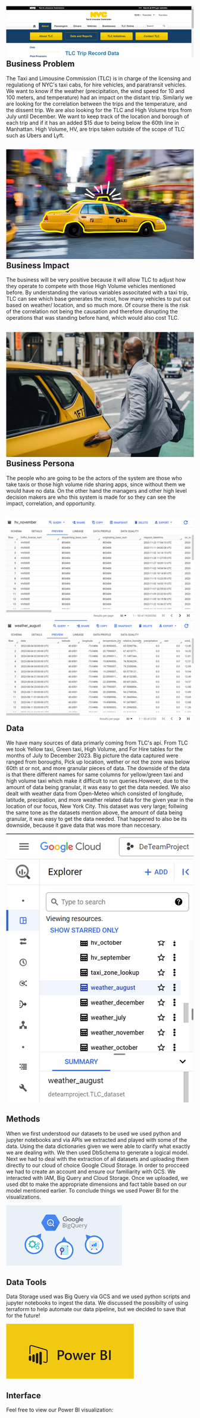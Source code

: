 ![alt text](image.png)
**Business Problem**
---------------------- 
The Taxi and Limousine Commission (TLC) is in charge of the licensing and regulationg of NYC's taxi cabs, for hire vehicles, and paratransit vehicles. We want to know if the weather (precipitation, the wind speed for 10 and 100 meters, and temperature) had an impact on the distant trip. Similarly we are looking for the correlation between the trips and the temperature, and the dissent trip. We are also looking for the TLC and High Volume trips from July until December. We want to keep track of the location and borough of each trip and if it has an added $15 due to being below the 60th line in Manhattan. High Volume, HV, are trips taken outside of the scope of TLC such as Ubers and Lyft.

![alt text](image-1.png)
**Business Impact**
---------------------- 
The business will be very positive because it will allow TLC to adjust how they operate to compete with those High Volume vehicles mentioned before. By understanding the various variables associtated with a taxi trip, TLC can see which base generates the most, how many vehicles to put out based on weather/ location, and so much more. Of course there is the risk of the correlation not being the causation and therefore disrupting the operations that was standing before hand, which would also cost TLC. 

![alt text](image-2.png)
**Business Persona** 
---------------------- 
The people who are going to be the actors of the system are those who take taxis or those high volume ride sharing apps, since without them we would have no data. On the other hand the managers and other high level decision makers are who this system is made for so they can see the impact, correlation, and opportunity. 

![alt text](image-3.png) ![alt text](image-4.png)
**Data**
----------------------
We have many sources of data primarly coming from TLC's api. From TLC we took Yellow taxi, Green taxi, High Volume, and For Hire tables for the months of July to December 2023. Big picture the data captured were ranged from boroughs, Pick up location, wether or not the zone was below 60th st or not, and more granular pieces of data. The downside of the data is that there different names for same columns for yellow/green taxi and high volume taxi which make it difficult to run queries.However, due to the amount of data being granular, it was easy to get the data needed. We also dealt with weather data from Open-Meteo which consisted of longitude, latitude, precipation, and more weather related data for the given year in the location of our focus, New York City. This dataset was very large; follwing the same tone as the datasets mention above, the amount of data being granular, it was easy to get the data needed. That happened to also be its downside, because it gave data that was more than neccesary. 


![alt text](image-5.png)


**Methods**
----------------------
When we first understood our datasets to be used we used python and jupyter notebooks and via APIs we extracted and played with some of the data. Using the data dictionaries given we were able to clarify what exactly we are dealing with. We then used DbSchema to generate a logical model. Next we had to deal with the extraction of all datasets and uploading them directly to our cloud of choice Google Cloud Storage. In order to procceed we had to create an account and ensure our familiarity with GCS. We interacted with IAM, Big Query and Cloud Storage. Once we uploaded, we used dbt to make the appropriate dimensions and fact table based on our model mentioned earlier. To conclude things we used Power BI for the visualizations.

![alt text](image-8.png)

**Data Tools**
----------------------
Data Storage used was Big Query via GCS and we used python scripts and jupyter notebooks to ingest the data. We discussed the possibilty of using terraform to help automate our data pipeline, but we decided to save that for the future!

![alt text](image-7.png)

**Interface**
----------------------
Feel free to view our Power BI visualization: 